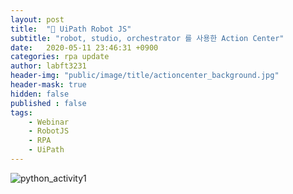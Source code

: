 ```yaml
---
layout: post
title:  "🤖 UiPath Robot JS"
subtitle: "robot, studio, orchestrator 를 사용한 Action Center" 
date:   2020-05-11 23:46:31 +0900
categories: rpa update
author: labft3231
header-img: "public/image/title/actioncenter_background.jpg"
header-mask: true
hidden: false
published : false
tags:
    - Webinar
    - RobotJS
    - RPA
    - UiPath
---
```


![python_activity1](https://github.com/labft3231/labft3231.github.io/blob/master/public/posts/pandas0.JPG?raw=true)




